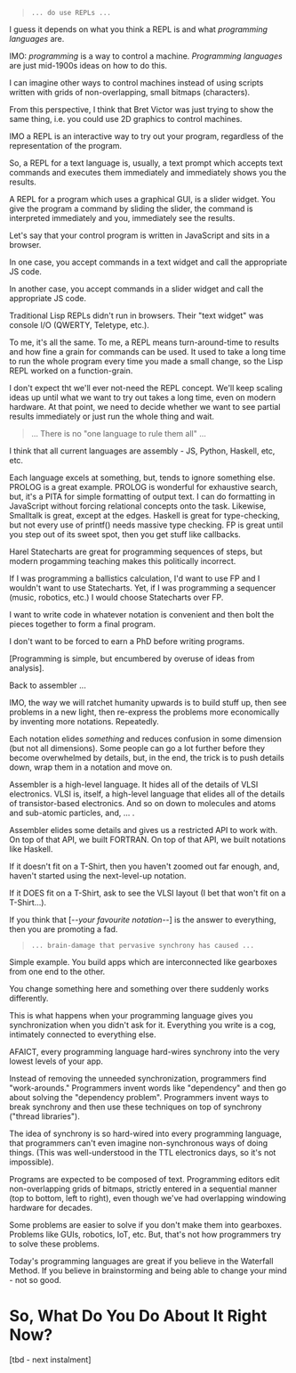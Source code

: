 >`... do use REPLs ...`

I guess it depends on what you think a REPL is and what *programming languages* are.

IMO: *programming* is a way to control a machine.  *Programming languages* are just mid-1900s ideas on how to do this.  

I can imagine other ways to control machines instead of using scripts written with grids of non-overlapping, small bitmaps (characters).

From this perspective, I think that Bret Victor was just trying to show the same thing, i.e. you could use 2D graphics to control machines.

IMO a REPL is an interactive way to try out your program, regardless of the representation of the program.

So, a REPL for a text language is, usually, a text prompt which accepts text commands and executes them immediately and immediately shows you the results.

A REPL for a program which uses a graphical GUI, is a slider widget.  You give the program a command by sliding the slider, the command is interpreted immediately and you, immediately see the results.

Let's say that your control program is written in JavaScript and sits in a browser.

In one case, you accept commands in a text widget and call the appropriate JS code.

In another case, you accept commands in a slider widget and call the appropriate JS code.

Traditional Lisp REPLs didn't run in browsers.  Their "text widget" was console I/O (QWERTY, Teletype, etc.).

To me, it's all the same.  To me, a REPL means turn-around-time to results and how fine a grain for commands can be used.  It used to take a long time to run the whole program every time you made a small change, so the Lisp REPL worked on a function-grain.

I don't expect tht we'll ever not-need the REPL concept.  We'll keep scaling ideas up until what we want to try out takes a long time, even on modern hardware.  At that point, we need to decide whether we want to see partial results immediately or just run the whole thing and wait.

> ... There is no "one language to rule them all" ...

I think that all current languages are assembly - JS, Python, Haskell, etc, etc. 

Each language excels at something, but, tends to ignore something else.  PROLOG is a great example.  PROLOG is wonderful for exhaustive search, but, it's a PITA for simple formatting of output text.  I can do formatting in JavaScript without forcing relational concepts onto the task.  Likewise, Smalltalk is great, except at the edges.  Haskell is great for type-checking, but not every use of printf() needs massive type checking.  FP is great until you step out of its sweet spot, then you get stuff like callbacks.

Harel Statecharts are great for programming sequences of steps, but modern progamming teaching makes this politically incorrect.

If I was programming a ballistics calculation, I'd want to use FP and I wouldn't want to use Statecharts.  Yet, if I was programming a sequencer (music, robotics, etc.) I would choose Statecharts over FP.

I want to write code in whatever notation is convenient and then bolt the pieces together to form a final program.

I don't want to be forced to earn a PhD before writing programs.

[Programming is simple, but encumbered by overuse of ideas from analysis].

Back to assembler ...

IMO, the way we will ratchet humanity upwards is to build stuff up, then see problems in a new light, then re-express the problems more economically by inventing more notations.  Repeatedly.

Each notation elides *something* and reduces confusion in some dimension (but not all dimensions).  Some people can go a lot further before they become overwhelmed by details, but, in the end, the trick is to push details down, wrap them in a notation and move on.

Assembler is a high-level language.  It hides all of the details of VLSI electronics.  VLSI is, itself, a high-level language that elides all of the details of transistor-based electronics.  And so on down to molecules and atoms and sub-atomic particles, and, ... .  

Assembler elides some details and gives us a restricted API to work with.  On top of that API, we built FORTRAN.  On top of that API, we built notations like Haskell.

If it doesn't fit on a T-Shirt, then you haven't zoomed out far enough, and, haven't started using the next-level-up notation.  

If it DOES fit on a T-Shirt, ask to see the VLSI layout (I bet that won't fit on a T-Shirt...).

If you think that [*--your favourite notation--*] is the answer to everything, then you are promoting a fad.

> `... brain-damage that pervasive synchrony has caused ...`

Simple example.  You build apps which are interconnected like gearboxes from one end to the other.

You change something here and something over there suddenly works differently.

This is what happens when your programming language gives you synchronization when you didn't ask for it.  Everything you write is a cog, intimately connected to everything else.

AFAICT, every programming language hard-wires synchrony into the very lowest levels of your app.

Instead of removing the unneeded synchronization, programmers find "work-arounds."  Programmers invent words like "dependency" and then go about solving the "dependency problem".  Programmers invent ways to break synchrony and then use these techniques on top of synchrony ("thread libraries").

The idea of synchrony is so hard-wired into every programming language, that programmers can't even imagine non-synchronous ways of doing things.  (This was well-understood in the TTL electronics days, so it's not impossible).

Programs are expected to be composed of text.  Programming editors edit non-overlapping grids of bitmaps, strictly entered in a sequential manner (top to bottom, left to right), even though we've had overlapping windowing hardware for decades.

Some problems are easier to solve if you don't make them into gearboxes.  Problems like GUIs, robotics, IoT, etc.  But, that's not how programmers try to solve these problems.

Today's programming languages are great if you believe in the Waterfall Method.  If you believe in brainstorming and being able to change your mind - not so good.

# So, What Do You Do About It Right Now?
[tbd - next instalment]
